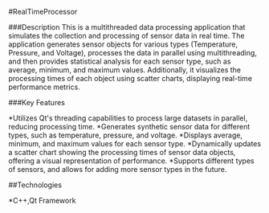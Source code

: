 #RealTimeProcessor

###Description
This is a multithreaded data processing application that simulates the collection and processing of sensor data in real time. 
The application generates sensor objects for various types (Temperature, Pressure, and Voltage), processes the data in parallel using multithreading, 
and then provides statistical analysis for each sensor type, such as average, minimum, and maximum values. Additionally, 
it visualizes the processing times of each object using scatter charts, displaying real-time performance metrics.

###Key Features

*Utilizes Qt's threading capabilities to process large datasets in parallel, reducing processing time.
*Generates synthetic sensor data for different types, such as temperature, pressure, and voltage.
*Displays average, minimum, and maximum values for each sensor type.
*Dynamically updates a scatter chart showing the processing times of sensor data objects, offering a visual representation of performance.
*Supports different types of sensors, and allows for adding more sensor types in the future.

##Technologies

*C++,Qt Framework
